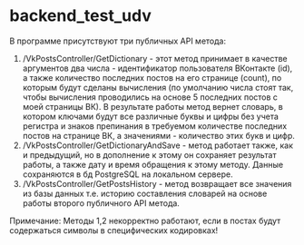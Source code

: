 # backend_test_udv
В программе присутствуют три публичных API метода:
1) /VkPostsController/GetDictionary - этот метод принимает в качестве аргументов два числа - идентификатор пользователя ВКонтакте (id), а также количество последних постов на его странице (count), по которым будут сделаны вычисления (по умолчанию числа стоят так, чтобы вычисления проводились на основе 5 последних постов с моей страницы ВК). В результате работы метод вернет словарь, в котором ключами будут все различные буквы и цифры без учета регистра и знаков препинания в требуемом количестве последних постов на странице ВК, а значениями - количество этих букв и цифр.
2) /VkPostsController/GetDictionaryAndSave - метод работает также, как и предыдущий, но в дополнение к этому он сохраняет результат работы, а также дату и время обращения к этому методу. Данные сохраняются в бд PostgreSQL на локальном сервере. 
3) /VkPostsController/GetPostsHistory - метод возвращает все значения из базы данных т.е. историю составления словарей на основе работы второго публичного API метода.

Примечание: Методы 1,2 некорректно работают, если в постах будут содержаться символы в специфических кодировках!
